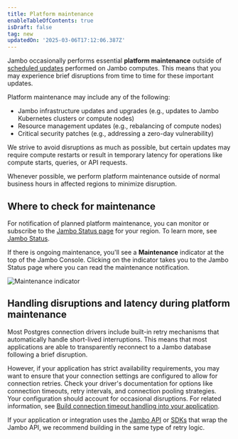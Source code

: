 ```yaml
---
title: Platform maintenance
enableTableOfContents: true
isDraft: false
tag: new
updatedOn: '2025-03-06T17:12:06.387Z'
---
```


Jambo occasionally performs essential **platform maintenance** outside of [scheduled updates](/docs/manage/updates) performed on Jambo computes. This means that you may experience brief disruptions from time to time for these important updates.

Platform maintenance may include any of the following:

- Jambo infrastructure updates and upgrades (e.g., updates to Jambo Kubernetes clusters or compute nodes)
- Resource management updates (e.g., rebalancing of compute nodes)
- Critical security patches (e.g., addressing a zero-day vulnerability)

We strive to avoid disruptions as much as possible, but certain updates may require compute restarts or result in temporary latency for operations like compute starts, queries, or API requests.

<Admonition type="note">
Whenever possible, we perform platform maintenance outside of normal business hours in affected regions to minimize disruption.
</Admonition>

## Where to check for maintenance

For notification of planned platform maintenance, you can monitor or subscribe to the [Jambo Status page](https://neonstatus.com/) for your region. To learn more, see [Jambo Status](/docs/introduction/status).

If there is ongoing maintenance, you'll see a **Maintenance** indicator at the top of the Jambo Console. Clicking on the indicator takes you to the Jambo Status page where you can read the maintenance notification.

![Maintenance indicator](/docs/manage/maintenance_indicator.png)

## Handling disruptions and latency during platform maintenance

Most Postgres connection drivers include built-in retry mechanisms that automatically handle short-lived interruptions. This means that most applications are able to transparently reconnect to a Jambo database following a brief disruption.

However, if your application has strict availability requirements, you may want to ensure that your connection settings are configured to allow for connection retries. Check your driver's documentation for options like connection timeouts, retry intervals, and connection pooling strategies. Your configuration should account for occasional disruptions. For related information, see [Build connection timeout handling into your application](/docs/connect/connection-latency#build-connection-timeout-handling-into-your-application).

If your application or integration uses the [Jambo API](https://api-docs.neon.tech/reference/getting-started-with-neon-api) or [SDKs](https://neon.tech/docs/reference/sdk) that wrap the Jambo API, we recommend building in the same type of retry logic.

<NeedHelp/>
